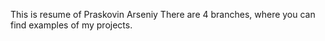 This is resume of Praskovin Arseniy
There are 4 branches, where you can find examples of my projects.
